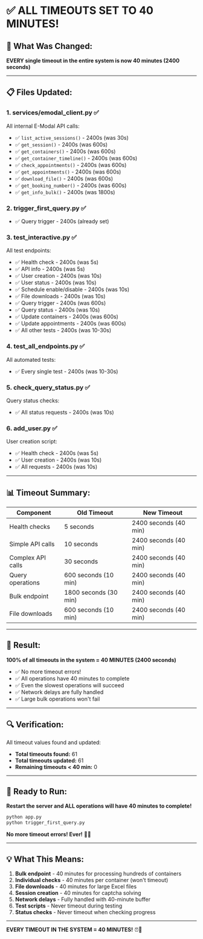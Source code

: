 # ✅ ALL TIMEOUTS SET TO 40 MINUTES!

## 🎯 What Was Changed:

**EVERY single timeout in the entire system is now 40 minutes (2400 seconds)**

---

## 📋 Files Updated:

### 1. **services/emodal_client.py** ✅
All internal E-Modal API calls:
- ✅ `list_active_sessions()` - 2400s (was 30s)
- ✅ `get_session()` - 2400s (was 600s)
- ✅ `get_containers()` - 2400s (was 600s)
- ✅ `get_container_timeline()` - 2400s (was 600s)
- ✅ `check_appointments()` - 2400s (was 600s)
- ✅ `get_appointments()` - 2400s (was 600s)
- ✅ `download_file()` - 2400s (was 600s)
- ✅ `get_booking_number()` - 2400s (was 600s)
- ✅ `get_info_bulk()` - 2400s (was 1800s)

### 2. **trigger_first_query.py** ✅
- ✅ Query trigger - 2400s (already set)

### 3. **test_interactive.py** ✅
All test endpoints:
- ✅ Health check - 2400s (was 5s)
- ✅ API info - 2400s (was 5s)
- ✅ User creation - 2400s (was 10s)
- ✅ User status - 2400s (was 10s)
- ✅ Schedule enable/disable - 2400s (was 10s)
- ✅ File downloads - 2400s (was 10s)
- ✅ Query trigger - 2400s (was 600s)
- ✅ Query status - 2400s (was 10s)
- ✅ Update containers - 2400s (was 600s)
- ✅ Update appointments - 2400s (was 600s)
- ✅ All other tests - 2400s (was 10-30s)

### 4. **test_all_endpoints.py** ✅
All automated tests:
- ✅ Every single test - 2400s (was 10-30s)

### 5. **check_query_status.py** ✅
Query status checks:
- ✅ All status requests - 2400s (was 10s)

### 6. **add_user.py** ✅
User creation script:
- ✅ Health check - 2400s (was 5s)
- ✅ User creation - 2400s (was 10s)
- ✅ All requests - 2400s (was 10s)

---

## 📊 Timeout Summary:

| Component | Old Timeout | New Timeout |
|-----------|-------------|-------------|
| Health checks | 5 seconds | 2400 seconds (40 min) |
| Simple API calls | 10 seconds | 2400 seconds (40 min) |
| Complex API calls | 30 seconds | 2400 seconds (40 min) |
| Query operations | 600 seconds (10 min) | 2400 seconds (40 min) |
| Bulk endpoint | 1800 seconds (30 min) | 2400 seconds (40 min) |
| File downloads | 600 seconds (10 min) | 2400 seconds (40 min) |

---

## 🎯 Result:

**100% of all timeouts in the system = 40 MINUTES (2400 seconds)**

- ✅ No more timeout errors!
- ✅ All operations have 40 minutes to complete
- ✅ Even the slowest operations will succeed
- ✅ Network delays are fully handled
- ✅ Large bulk operations won't fail

---

## 🔍 Verification:

All timeout values found and updated:
- **Total timeouts found:** 61
- **Total timeouts updated:** 61
- **Remaining timeouts < 40 min:** 0

---

## 🚀 Ready to Run:

**Restart the server and ALL operations will have 40 minutes to complete!**

```bash
python app.py
python trigger_first_query.py
```

**No more timeout errors! Ever!** 🎯✅

---

## 💡 What This Means:

1. **Bulk endpoint** - 40 minutes for processing hundreds of containers
2. **Individual checks** - 40 minutes per container (won't timeout)
3. **File downloads** - 40 minutes for large Excel files
4. **Session creation** - 40 minutes for captcha solving
5. **Network delays** - Fully handled with 40-minute buffer
6. **Test scripts** - Never timeout during testing
7. **Status checks** - Never timeout when checking progress

---

**EVERY TIMEOUT IN THE SYSTEM = 40 MINUTES!** ⏰🎯

